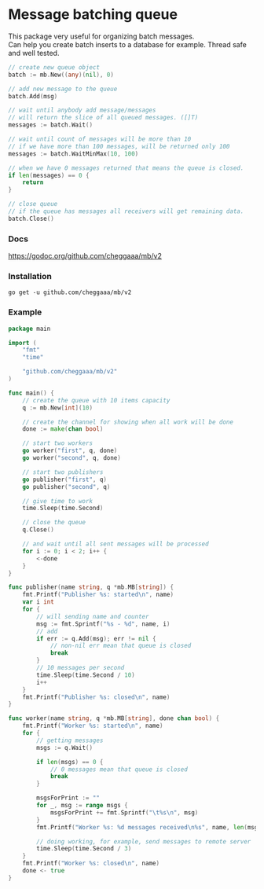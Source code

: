 # Message batching queue
This package very useful for organizing batch messages.   
Can help you create batch inserts to a database for example. Thread safe and well tested.   

```Go
// create new queue object
batch := mb.New((any)(nil), 0)

// add new message to the queue
batch.Add(msg)

// wait until anybody add message/messages
// will return the slice of all queued messages. ([]T)
messages := batch.Wait()

// wait until count of messages will be more than 10
// if we have more than 100 messages, will be returned only 100
messages := batch.WaitMinMax(10, 100)

// when we have 0 messages returned that means the queue is closed.
if len(messages) == 0 {
	return
}

// close queue
// if the queue has messages all receivers will get remaining data.
batch.Close()
```

### Docs ###
https://godoc.org/github.com/cheggaaa/mb/v2
### Installation ###
```go get -u github.com/cheggaaa/mb/v2```

### Example ###
```Go
package main

import (
	"fmt"
	"time"

	"github.com/cheggaaa/mb/v2"
)

func main() {
	// create the queue with 10 items capacity
	q := mb.New[int](10)

	// create the channel for showing when all work will be done
	done := make(chan bool)

	// start two workers
	go worker("first", q, done)
	go worker("second", q, done)

	// start two publishers
	go publisher("first", q)
	go publisher("second", q)

	// give time to work
	time.Sleep(time.Second)

	// close the queue
	q.Close()

	// and wait until all sent messages will be processed
	for i := 0; i < 2; i++ {
		<-done
	}
}

func publisher(name string, q *mb.MB[string]) {
	fmt.Printf("Publisher %s: started\n", name)
	var i int
	for {
		// will sending name and counter
		msg := fmt.Sprintf("%s - %d", name, i)
		// add
		if err := q.Add(msg); err != nil {
			// non-nil err mean that queue is closed
			break
		}
		// 10 messages per second
		time.Sleep(time.Second / 10)
		i++
	}
	fmt.Printf("Publisher %s: closed\n", name)
}

func worker(name string, q *mb.MB[string], done chan bool) {
	fmt.Printf("Worker %s: started\n", name)
	for {
		// getting messages
		msgs := q.Wait()

		if len(msgs) == 0 {
			// 0 messages mean that queue is closed
			break
		}

		msgsForPrint := ""
		for _, msg := range msgs {
			msgsForPrint += fmt.Sprintf("\t%s\n", msg)
		}
		fmt.Printf("Worker %s: %d messages received\n%s", name, len(msgs), msgsForPrint)

		// doing working, for example, send messages to remote server
		time.Sleep(time.Second / 3)
	}
	fmt.Printf("Worker %s: closed\n", name)
	done <- true
}

```

